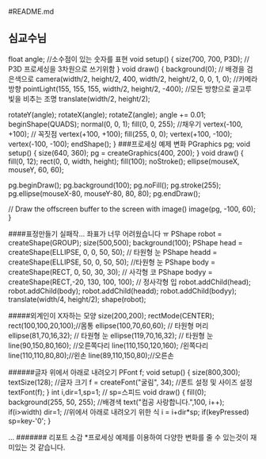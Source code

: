 #README.md
## 심교수님 
float angle; //소수점이 있는 숫자를 표현
void setup() {
  size(700, 700, P3D); // P3D 프로세싱을 3차원으로 쓰기위함 
}
void draw() {
  background(0); // 배경을 검은색으로 
  camera(width/2, height/2, 400, width/2, height/2, 0, 0, 1, 0); //카메라 방향
  pointLight(155, 155, 155, width/2, height/2, -400); //모든 방향으로 골고루 빛을 비추는 조명 
  translate(width/2, height/2);

  rotateY(angle);
  rotateX(angle);
  rotateZ(angle);
  angle += 0.01;
  beginShape(QUADS);
  normal(0, 0, 1);
  fill(0, 0, 255); //채우기 
  vertex(-100, +100); // 꼭짓점 
  vertex(+100, +100);
  fill(255, 0, 0);
  vertex(+100, -100);
  vertex(-100, -100);
  endShape();
}
###프로세싱 예제 변화 
PGraphics pg;
void setup() {
  size(640, 360);
  pg = createGraphics(400, 200);
}
void draw() {
  fill(0, 12);
  rect(0, 0, width, height);
  fill(100);
  noStroke();
  ellipse(mouseX, mouseY, 60, 60);
  
  pg.beginDraw();
  pg.background(100);
  pg.noFill();
  pg.stroke(255);
  pg.ellipse(mouseX-80, mouseY-80, 80, 80);
  pg.endDraw();
  
  // Draw the offscreen buffer to the screen with image() 
  image(pg, -100, 60); 
}

####표정만들기 실패작... 좌표가 너무 어려웠습니다 ㅠ 
PShape robot = createShape(GROUP);
size(500,500);
background(100);
PShape head = createShape(ELLIPSE, 0, 0, 50, 50); // 타원형 눈
PShape headd = createShape(ELLIPSE, 50, 0, 50, 50); //타원형 눈 
PShape body = createShape(RECT, 0, 50, 30, 30); // 사각형 코 
PShape bodyy = createShape(RECT,-20, 130, 100, 100); // 정사각형 입 
robot.addChild(head);
robot.addChild(body);
robot.addChild(headd);
robot.addChild(bodyy);
translate(width/4, height/2);
shape(robot);

#####외계인이 X자하는 모양 
size(200,200);
rectMode(CENTER); 
rect(100,100,20,100);//몸통
ellipse(100,70,60,60); //  타원형 머리
ellipse(81,70,16,32); //  타원형 눈 
ellipse(119,70,16,32); // 타원형 눈 
line(90,150,80,160);  //오른쪽다리
line(110,150,120,160); /왼쪽다리
line(110,110,80,80);//왼손
line(89,110,150,80);//오른손 

######글자 위에서 아래로 내려오기 
PFont f;
  void setup() {
    size(800,300);
    textSize(128); //글자 크기 
    f = createFont("굴림", 34); //폰트 설정 및 사이즈 설정 
    textFont(f);
  }
  int i,dir=1,sp=1; // sp=스피드 
  void draw() {
    fill(0);
    background(255, 50, 255); //배경색 
    text("컴공 사랑합니다.",100, i++);
    if(i>width) dir=1; //위에서 아래로 내려오기 위한 식 
    i = i+dir*sp;
    if(keyPressed)
    sp=key-'0';
  }

...
####### 리포트 소감 
*프로세싱 예제를 이용하여 다양한 변화를 줄 수 있는것이 재미있는 것 같습니다. 

